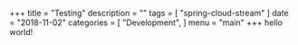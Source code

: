 +++
title = "Testing"
description = ""
tags = [
    "spring-cloud-stream"
]
date = "2018-11-02"
categories = [
    "Development",
]
menu = "main"
+++
hello world!
